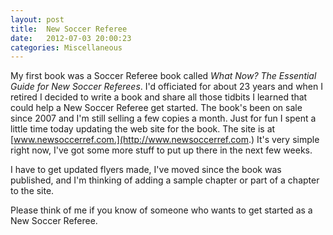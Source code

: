 ```yaml
---
layout: post
title:  New Soccer Referee
date:   2012-07-03 20:00:23
categories: Miscellaneous
---
```

My first book was a Soccer Referee book called _What Now? The Essential Guide for New Soccer Referees_. I'd officiated for about 23 years and when I retired I decided to write a book and share all those tidbits I learned that could help a New Soccer Referee get started. The book's been on sale since 2007 and I'm still selling a few copies a month. Just for fun I spent a little time today updating the web site for the book. The site is at [www.newsoccerref.com.](http://www.newsoccerref.com.) It's very simple right now, I've got some more stuff to put up there in the next few weeks.

I have to get updated flyers made, I've moved since the book was published, and I'm thinking of adding a sample chapter or part of a chapter to the site.

Please think of me if you know of someone who wants to get started as a New Soccer Referee.